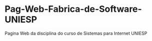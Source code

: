 # Pag-Web-Fabrica-de-Software-UNIESP
Pagina Web da disciplina do curso de Sistemas para Internet UNIESP
